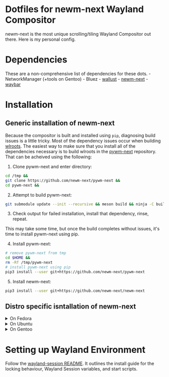 # Dotfiles for newm-next Wayland Compositor
newm-next is the most unique scrolling/tiling Wayland Compositor out there. 
Here is my personal config. 

# Dependencies
These are a non-comprehensive list of dependencies for these dots. 
    - NetworkManager (+tools on Gentoo)
    - Bluez
    - [wallust](https://codeberg.org/explosion-mental/wallust)
    - [newm-next](https://github.com/newm-next/newm-next)
    - [waybar](https://github.com/Alexays/Waybar)

# Installation
## Generic installation of newm-next
Because the compositor is built and installed using `pip`, diagnosing build
issues is a little tricky. Most of the dependency issues occur when building 
[wlroots](https://github.com/swaywm/wlroots). The easiest way to make sure 
that you install all of the dependencies necessary is to build wlroots in the 
[pywm-next](https://github.com/newm-next/pywm-next) repository. That can be 
acheived using the following:

1) Clone pywm-next and enter directory:
```bash
cd /tmp &&
git clone https://github.com/newm-next/pywm-next &&
cd pywm-next &&
```

2) Attempt to build pywm-next:
```bash
git submodule update --init --recursive && meson build && ninja -C build
```

3) Check output for failed installation, install that dependency, rinse, repeat.
<!-- The output should look something like this: -->
<!-- todo: show fail build -->
This may take some time, but once the build completes without issues, it's time
to install pywm-next using pip.

4) Install pywm-next:
```bash
# remove pywm-next from tmp
cd $HOME &&
rm -Rf /tmp/pywm-next
# install pywm-next using pip
pip3 install --user git+https://github.com/newm-next/pywm-next
```

5) Install newm-next:
```bash
pip3 install --user git+https://github.com/newm-next/newm-next
```

## Distro specific isntallation of newm-next
<details>
<summary>On Fedora</summary>

```bash
# install dependencies
sudo dnf install cmake gcc glslang libavcodec-free-devel libavformat-free-devel libavutil-free-devel libdrm-devel libinput-devel libpng-devel libseat-devel libxkbcommon-devel mesa-libEGL-devel mesa-libgbm-devel meson ninja-build pixman-devel python3-devel python3-meson-python python3-pip python-wheel systemd-devel vulkan-loader-devel wayland-devel wayland-protocols-devel xcb-util-errors-devel xcb-util-renderutil-devel xcb-util-wm-devel xorg-x11-server-Xwayland-devel
# install pywm-next packages
pip install --user git+https://github.com/newm-next/pywm-next
# install newm-next packages
pip install --user git+https://github.com/newm-next/newm-next
```
</details>

<details>
<summary>On Ubuntu</summary>

```bash
# install dependencies
sudo apt install git meson pkg-config cmake libwayland-dev wayland-protocols libxkbcommon-dev libinput-dev libpixman-1-dev libdrm-dev libgbm-dev libegl-dev libgles2-mesa-dev libvulkan-dev glslang-tools libseat-dev libxcb-dri3-dev libxcb-composite0-dev libxcb-icccm4-dev libxcb-res0-dev libpng-dev libxcb-present-dev libavutil-dev libxcb-render-util0-dev libxcb-shm0-dev libxcb-xinput-dev libxcb-errors-dev libavcodec-dev libavformat-dev python3-dev python3-pip
# install pywm-next packages (bypassing the PEP 668 externally managed error)
pip install --user --break-system-packages git+https://github.com/newm-next/pywm-next 
# install newm-next packages
pip install --user --break-system-packages git+https://github.com/newm-next/newm-next 
# adding .local/bin/ to PATH (optional)a
## for bash
echo 'PATH="$HOME/.local/bin:$PATH"' >> ~/.bashrc && source ~/.bashrc
## for zsh
echo 'PATH="$HOME/.local/bin:$PATH"' >> ~/.zshrc && source ~/.zshrc
```
</details>

<details>
<summary>On Gentoo</summary>
If you're using Gentoo as your daily driver, it really should go without saying
that you should not just copy the following and try to compile it to your system. 
You will need to add the guru overlay, unmask various packages, adjust package
USE flags and build for your architecture with your make flags. I'm only
including this list for reference.

```bash
# this is with the desktop systemd profile selected
#install dependencies
sudo emerge -av app-misc/brightnessctl dev-libs/light dev-libs/mpc dev-util/geany dev-ruby/sync gnome-extra/yad::guru gui-apps/foot gui-apps/fuzzel::guru gui-apps/mako gui-apps/satty gui-apps/satty gui-apps/slurp gui-apps/waybar gui-apps/wf-recorder gui-apps/wl-clipboard gui-apps/wlogout::guru gui-apps/wtype::wayland-desktop gui-libs/xdg-desktop-portal-wlr media-gfx/imagemagick media-gfx/viewnoir media-sound/mpd media-sound/playerctl media-sound/pulsemixer media-video/ffmpeg media-video/libva-utils media-video/mpv sys-auth/polkit sys-auth/polkit sys-auth/seatd www-client/vivaldi x11-base/xwayland x11-libs/xcb-util-errors x11-terms/alacritty x11-terms/ghostty xfce-base/libxfce4ui xfce-base/thunar xfce-base/tumbler
```
</details>

# Setting up Wayland Environment
Follow the [wayland-session README](https://github.com/human-d3v/newm-next-dots/tree/main/wayland-session). It outlines the install guide for the locking behaviour, Wayland Session variables, and start scripts. 
